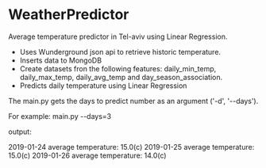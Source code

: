 # WeatherPredictor
Average temperature predictor in Tel-aviv using Linear Regression.

* Uses Wunderground json api to retrieve historic temperature.
* Inserts data to MongoDB
* Create datasets fron the following features: daily_min_temp, daily_max_temp, daily_avg_temp and day_season_association.
* Predicts daily temperature using Linear Regression

The main.py gets the days to predict number as an argument ('-d', '--days').

For example: main.py --days=3

output:

2019-01-24
average temperature: 15.0(c)
2019-01-25
average temperature: 15.0(c)
2019-01-26
average temperature: 14.0(c)
